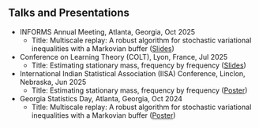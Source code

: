 ## Talks and Presentations

* INFORMS Annual Meeting, Atlanta, Georgia, Oct 2025
  * Title: Multiscale replay: A robust algorithm for stochastic variational inequalities with a Markovian buffer (<a href="https://drive.google.com/file/d/17CfvEvgbBKF1JpfnHrzQWAD5vvvim5g7/view?usp=sharing">Slides</a>)
* Conference on Learning Theory (COLT), Lyon, France, Jul 2025
  * Title: Estimating stationary mass, frequency by frequency (<a href="https://drive.google.com/file/d/1d5UBHLdehR_Vy9lJXXOyWo-opSaVnbry/view?usp=sharing">Slides</a>)
* International Indian Statistical Association (IISA) Conference, Linclon, Nebraska, Jun 2025
  * Title: Estimating stationary mass, frequency by frequency (<a href="https://drive.google.com/file/d/1RglTJygBc1ubAHWVuN7Mk4HwoJugU94r/view?usp=sharing">Poster</a>)
* Georgia Statistics Day, Atlanta, Georgia, Oct 2024
  * Title: Multiscale replay: A robust algorithm for stochastic variational inequalities with a Markovian buffer (<a href="https://drive.google.com/file/d/1d7l3Jc_wVVk5NALRTxIm-bGjwXqUz_F2/view?usp=sharing">Poster</a>)
